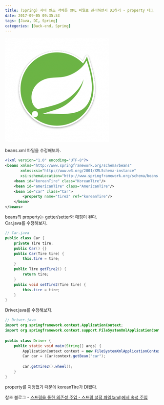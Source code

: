 ```yaml
---
title: (Spring) 자바 빈즈 객체를 XML 파일로 관리하면서 DI하기 - property 태그
date: 2017-09-05 09:35:53
tags: [Java, DI, Spring]
categories: [Back-end, Spring]
---
```

![](spring-di-v2/thumb.png)

beans.xml 파일을 수정해보자.  
```xml
<?xml version="1.0" encoding="UTF-8"?>
<beans xmlns="http://www.springframework.org/schema/beans"
       xmlns:xsi="http://www.w3.org/2001/XMLSchema-instance"
       xsi:schemaLocation="http://www.springframework.org/schema/beans http://www.springframework.org/schema/beans/spring-beans.xsd">
    <bean id="koreanTire" class="KoreanTire"/>
    <bean id="americanTire" class="AmericanTire"/>
    <bean id="car" class="Car">
        <property name="tire2" ref="koreanTire"/>
    </bean>
</beans>
```
beans의 property는 getter/setter와 매핑이 된다.  
Car.java를 수정해보자.  
```java
// Car.java
public class Car {
    private Tire tire;
    public Car() {}
    public Car(Tire tire) {
        this.tire = tire;
    }
    public Tire getTire2() {
        return tire;
    }
    public void setTire2(Tire tire) {
        this.tire = tire;
    }
}
```
Driver.java를 수정해보자.  
```java
// Driver.java
import org.springframework.context.ApplicationContext;
import org.springframework.context.support.FileSystemXmlApplicationContext;

public class Driver {
    public static void main(String[] args) {
        ApplicationContext context = new FileSystemXmlApplicationContext("/src/beans.xml");
        Car car = (Car)context.getBean("car");

        car.getTire2().wheel();
    }
}
```
property를 지정했기 때문에 koreanTire가 DI됐다.  

참조 블로그 - [스프링을 통한 의존성 주입 - 스프링 설정 파일(xml)에서 속성 주입](http://expert0226.tistory.com/193)

